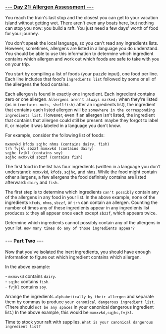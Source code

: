 ### [--- Day 21: Allergen Assessment ---](https://adventofcode.com/2020/day/21)

You reach the train's last stop and the closest you can get to your vacation island without getting wet. There aren't even any boats here, but nothing can stop you now: you build a raft. You just need a few days' worth of food for your journey.

You don't speak the local language, so you can't read any ingredients lists. However, sometimes, allergens are listed in a language you do understand. You should be able to use this information to determine which ingredient contains which allergen and work out which foods are safe to take with you on your trip.

You start by compiling a list of foods (your puzzle input), one food per line. Each line includes that food's `ingredients list` followed by some or all of the allergens the food contains.

Each allergen is found in exactly one ingredient. Each ingredient contains zero or one allergen. `Allergens aren't always marked;` when they're listed (as in `(contains nuts, shellfish)` after an ingredients list), the ingredient that contains each listed allergen will be `somewhere in the corresponding ingredients list.` However, even if an allergen isn't listed, the ingredient that contains that allergen could still be present: maybe they forgot to label it, or maybe it was labeled in a language you don't know.

For example, consider the following list of foods:

```
mxmxvkd kfcds sqjhc nhms (contains dairy, fish)
trh fvjkl sbzzf mxmxvkd (contains dairy)
sqjhc fvjkl (contains soy)
sqjhc mxmxvkd sbzzf (contains fish)
```

The first food in the list has four ingredients (written in a language you don't understand): `mxmxvkd`, `kfcds`, `sqjhc`, and `nhms`. While the food might contain other allergens, a few allergens the food definitely contains are listed afterward: `dairy` and `fish`.

The first step is to determine which ingredients `can't possibly` contain any of the allergens in any food in your list. In the above example, none of the ingredients `kfcds`, `nhms`, `sbzzf`, or `trh` can contain an allergen. Counting the number of times any of these ingredients appear in any ingredients list produces `5`: they all appear once each except `sbzzf`, which appears twice.

Determine which ingredients cannot possibly contain any of the allergens in your list. `How many times do any of those ingredients appear?`

### --- Part Two ---

Now that you've isolated the inert ingredients, you should have enough information to figure out which ingredient contains which allergen.

In the above example:

\- `mxmxvkd` contains `dairy`.\
\- `sqjhc` contains `fish`.\
\- `fvjkl` contains `soy`.

Arrange the ingredients `alphabetically by their allergen` and separate them by commas to produce `your canonical dangerous ingredient list.` (There should `not be any spaces` in your canonical dangerous ingredient list.) In the above example, this would be `mxmxvkd,sqjhc,fvjkl`.

Time to stock your raft with supplies. `What is your canonical dangerous ingredient list?`